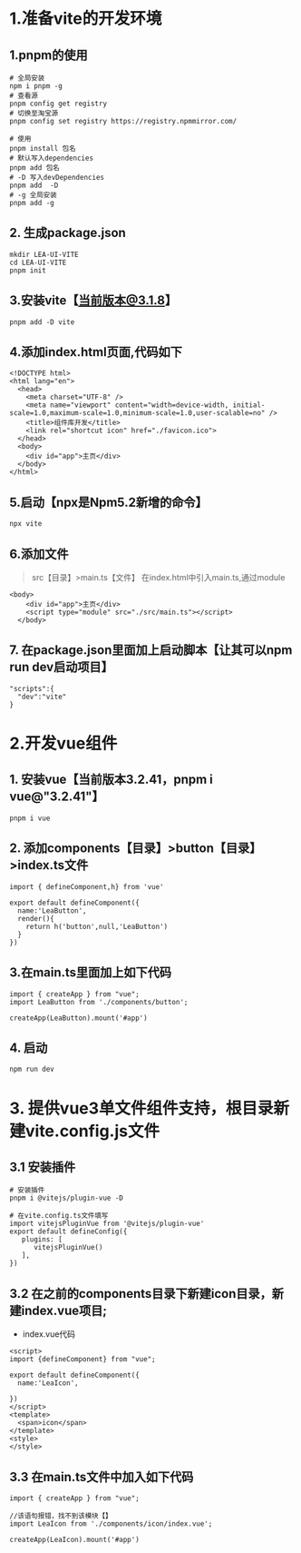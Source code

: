 # 1.准备vite的开发环境
## 1.pnpm的使用

  ```
  # 全局安装
  npm i pnpm -g
  # 查看源
  pnpm config get registry
  # 切换至淘宝源
  pnpm config set registry https://registry.npmmirror.com/

  # 使用
  pnpm install 包名
  # 默认写入dependencies
  pnpm add 包名
  # -D 写入devDependencies
  pnpm add  -D
  # -g 全局安装
  pnpm add -g
  ```
## 2. 生成package.json

```
mkdir LEA-UI-VITE
cd LEA-UI-VITE
pnpm init
```
## 3.安装vite【当前版本@3.1.8】

```
pnpm add -D vite
```
## 4.添加index.html页面,代码如下

```
<!DOCTYPE html>
<html lang="en">
  <head>
    <meta charset="UTF-8" />
    <meta name="viewport" content="width=device-width, initial-scale=1.0,maximum-scale=1.0,minimum-scale=1.0,user-scalable=no" />
    <title>组件库开发</title>
    <link rel="shortcut icon" href="./favicon.ico">
  </head>
  <body>
    <div id="app">主页</div>
  </body>
</html>
```
## 5.启动【npx是Npm5.2新增的命令】

```
npx vite
```
## 6.添加文件

> src【目录】>main.ts【文件】
> 在index.html中引入main.ts,通过module
```
<body>
    <div id="app">主页</div>
    <script type="module" src="./src/main.ts"></script>
  </body>
```
## 7. 在package.json里面加上启动脚本【让其可以npm run dev启动项目】

```
"scripts":{
  "dev":"vite"
}
```
# 2.开发vue组件
## 1. 安装vue【当前版本3.2.41，pnpm i vue@"3.2.41"】

```
pnpm i vue
```
## 2. 添加components【目录】>button【目录】>index.ts文件

```
import { defineComponent,h} from 'vue'
  
export default defineComponent({
  name:'LeaButton',
  render(){
    return h('button',null,'LeaButton')
  }
})
```
## 3.在main.ts里面加上如下代码

```
import { createApp } from "vue";
import LeaButton from './components/button';

createApp(LeaButton).mount('#app')
```

## 4. 启动
```
npm run dev
```

# 3. 提供vue3单文件组件支持，根目录新建vite.config.js文件
## 3.1 安装插件
```
# 安装插件
pnpm i @vitejs/plugin-vue -D

# 在vite.config.ts文件填写
import vitejsPluginVue from '@vitejs/plugin-vue'
export default defineConfig({
   plugins: [
      vitejsPluginVue()
   ],
})

```

## 3.2 在之前的components目录下新建icon目录，新建index.vue项目;
- index.vue代码
```
<script>
import {defineComponent} from "vue";

export default defineComponent({
  name:'LeaIcon',
  
})
</script>
<template>
  <span>icon</span>
</template>
<style>
</style>

```
## 3.3 在main.ts文件中加入如下代码
```
import { createApp } from "vue";

//该语句报错，找不到该模块【】
import LeaIcon from './components/icon/index.vue';

createApp(LeaIcon).mount('#app')
```
